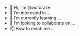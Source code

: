 - 👋 Hi, I’m @victoraze
- 👀 I’m interested in ...
- 🌱 I’m currently learning ...
- 💞️ I’m looking to collaborate on ...
- 📫 How to reach me ...

<!---
victoraze/victoraze is a ✨ special ✨ repository because its `README.md` (this file) appears on your GitHub profile.
You can click the Preview link to take a look at your changes.
--->
